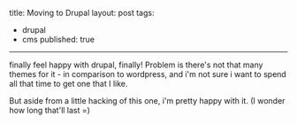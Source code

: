 title: Moving to Drupal
layout: post
tags:
  - drupal
  - cms
published: true
---

finally feel happy with drupal, finally! Problem is there's not that many
themes for it - in comparison to wordpress, and i'm not sure i want to
spend all that time to get one that I like.

But aside from a little hacking of this one, i'm pretty happy with it. (I
wonder how long that'll last =)


